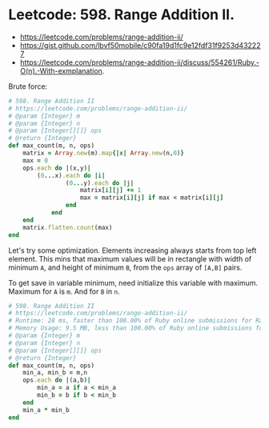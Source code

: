 # Leetcode: 598. Range Addition II.

- https://leetcode.com/problems/range-addition-ii/
- https://gist.github.com/lbvf50mobile/c90fa19d1fc9e12fdf31f9253d432227
- https://leetcode.com/problems/range-addition-ii/discuss/554261/Ruby.-O(n).-With-exmplanation.

Brute force:
```Ruby
# 598. Range Addition II
# https://leetcode.com/problems/range-addition-ii/
# @param {Integer} m
# @param {Integer} n
# @param {Integer[][]} ops
# @return {Integer}
def max_count(m, n, ops)
    matrix = Array.new(m).map{|x| Array.new(n,0)}
    max = 0
    ops.each do |(x,y)|
        (0...x).each do |i|
                (0...y).each do |j|
                    matrix[i][j] += 1
                    max = matrix[i][j] if max < matrix[i][j]
                end 
            end
    end
    matrix.flatten.count(max)
end
```

Let's try some optimization. Elements increasing always starts from top left element. This mins that maximum values will be in rectangle with width of minimum `A`, and height of minimum `B`, from the `ops` array of `[A,B]` pairs.

To get save in variable minimum, need initialize this variable with maximum. Maximum for `A` is `m`. And for `B` in `n`. 

```Ruby
# 598. Range Addition II
# https://leetcode.com/problems/range-addition-ii/
# Runtime: 28 ms, faster than 100.00% of Ruby online submissions for Range Addition II.
# Memory Usage: 9.5 MB, less than 100.00% of Ruby online submissions for Range Addition II.
# @param {Integer} m
# @param {Integer} n
# @param {Integer[][]} ops
# @return {Integer}
def max_count(m, n, ops)
    min_a, min_b = m,n
    ops.each do |(a,b)|
        min_a = a if a < min_a
        min_b = b if b < min_b
    end
    min_a * min_b
end
```